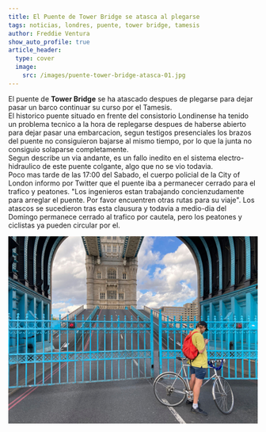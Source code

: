 ```yaml
---
title: El Puente de Tower Bridge se atasca al plegarse
tags: noticias, londres, puente, tower bridge, tamesis 
author: Freddie Ventura
show_auto_profile: true
article_header:
  type: cover
  image:
    src: /images/puente-tower-bridge-atasca-01.jpg
---
```


El puente de **Tower Bridge** se ha atascado despues de plegarse para dejar pasar un barco continuar su curso por el Tamesis.  
El historico puente situado en frente del consistorio Londinense ha tenido un problema tecnico a la hora de replegarse despues de haberse abierto para dejar pasar una embarcacion, segun testigos presenciales los brazos del puente no consiguieron bajarse al mismo tiempo, por lo que la junta no consiguio solaparse completamente.  
Segun describe un via andante, es un fallo inedito en el sistema electro-hidraulico de este puente colgante, algo que no se vio todavia.  
Poco mas tarde de las 17:00 del Sabado, el cuerpo policial de la City of London informo por Twitter que el puente iba a permanecer cerrado para el trafico y peatones. "Los ingenieros estan trabajando concienzudamente para arreglar el puente. Por favor encuentren otras rutas para su viaje".
Los atascos se sucedieron tras esta clausura y todavia a medio-dia del Domingo permanece cerrado al trafico por cautela, pero los peatones y ciclistas ya pueden circular por el.

![El puente de Tower Bridge se Atasca al plegarse](/images/puente-tower-bridge-atasca-01.jpg "El Puente de Tower Bridge")



